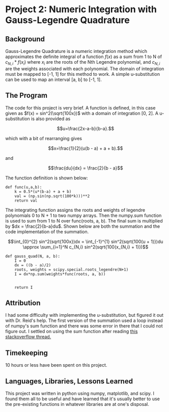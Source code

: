 # Project 2: Numeric Integration with Gauss-Legendre Quadrature

## Background
Gauss-Legendre Quadrature is a numeric integration method which approximates the definite 
integral of a function $f(x)$ as a sum from 1 to N of $c_{N,i}*f(x_i)$ where $x_i$ are the roots of the Nth 
Legendre polynomial, and $c_{N,i}$ are the weights associated with each polynomial. The domain
of integration must be mapped to [-1, 1] for this method to work. A simple u-substitution
can be used to map an interval [a, b] to [-1, 1].

## The Program
The code for this project is very brief. A function is defined, in this case given as 
$f(x) = sin^2(\sqrt{100x})$ with a domain of integration [0, 2]. A u-substitution is also
provided as 

```math
u=\frac{2x-a-b}{b-a}.
```

which with a bit of rearranging gives 

```math
x=\frac{1}{2}(u(b - a) + a + b).
```

and 

```math
\frac{du}{dx} = \frac{2}{b - a}
```

The function definition is shown below:

```
def func(u,a,b):
    k = 0.5*(u*(b-a) + a + b)
    val = (np.sin(np.sqrt(100*k)))**2
    return val
```
The integrating function assigns the roots and weights of legendre polynomials 0 to N + 1 to two numpy arrays. Then the numpy.sum function is used to sum from 1 to N over func(roots, a, b). The final sum is multiplied by $dx = \frac{2}{b-a}du$. Shown below are both the summation and the code implementation of the summation.

```math
\int_{0}^{2} sin^2(sqrt{100x})dx = \int_{-1}^{1} sin^2(sqrt{100(u + 1)})du \approx \sum_{i=1}^N c_{N,i} sin^2(sqrt{100(x_{N,i} + 1)})
```

```
def gauss_quad(N, a, b):
    I = 0
    dx = ((b - a)/2)
    roots, weights = scipy.special.roots_legendre(N+1)
    I = dx*np.sum(weights*func(roots, a, b))


    return I
```

## Attribution
I had some difficulty with implementing the u-substitution, but figured it out with Dr. Reid's help. The first version of the summation used a loop instead of numpy's sum function and there was some error in there that I could not figure out. I settled on using the sum function after reading [this stackoverflow thread.](https://stackoverflow.com/questions/27115917/gauss-legendre-quadrature-in-python)

## Timekeeping
10 hours or less have been spent on this project.

## Languages, Libraries, Lessons Learned
This project was written in python using numpy, matplotlib, and scipy. I found them all to be useful and have learned that it's usually better to use the pre-existing functions in whatever libraries are at one's disposal.
